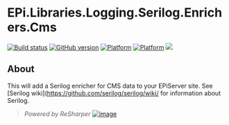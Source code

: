 # EPi.Libraries.Logging.Serilog.Enrichers.Cms

[![Build status](https://ci.appveyor.com/api/projects/status/dc0ds3aafwfui3a3/branch/master?svg=true)](https://ci.appveyor.com/project/jstemerdink/epi-libraries-logging-serilog/branch/master)
[![GitHub version](https://badge.fury.io/gh/jstemerdink%2FEPi.Libraries.Logging.Serilog.Enrichers.svg)](http://badge.fury.io/gh/jstemerdink%2FEPi.Libraries.Logging.Serilog.Enrichers)
[![Platform](https://img.shields.io/badge/platform-.NET%204.6.1-blue.svg?style=flat)](https://msdn.microsoft.com/en-us/library/w0x726c2%28v=vs.110%29.aspx)
[![Platform](https://img.shields.io/badge/EPiServer.Commerce-%2012.0.0-orange.svg?style=flat)](http://world.episerver.com/cms/)
![](https://img.shields.io/github/license/jstemerdink/EPi.Libraries.Logging.Serilog.Enrichers.svg)

## About
This will add a Serilog enricher for CMS data to your EPiServer site.
See [Serilog wiki](https://github.com/serilog/serilog/wiki/ for information about Serilog.

> *Powered by ReSharper*
> [![image](https://i0.wp.com/jstemerdink.files.wordpress.com/2017/08/logo_resharper.png)](http://jetbrains.com)

